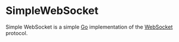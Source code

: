 # SimpleWebSocket

Simple WebSocket is a simple [Go](http://golang.org/) implementation of the
[WebSocket](http://www.rfc-editor.org/rfc/rfc6455.txt) protocol.

